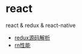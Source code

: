 # react
react &amp; redux &amp; react-native

*  [redux源码解析](./redux.md)
*  [rn性能](./rn-performance.md)
